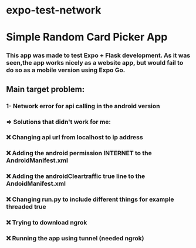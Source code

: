 # expo-test-network

# Simple Random Card Picker App

### This app was made to test Expo + Flask development. As it was seen,the app works nicely as a website app, but would fail to do so as a mobile version using Expo Go.


## Main target problem:
### 1- Network error for api calling in the android version
### => Solutions that didn't work for me:
### ❌ Changing api url from localhost to ip address
### ❌ Adding the android permission INTERNET to the AndroidManifest.xml  
### ❌ Adding the androidCleartraffic true line to the AndoidManifest.xml 
### ❌ Changing run.py to include different things for example threaded true
### ❌ Trying to download ngrok 
### ❌ Running the app using tunnel (needed ngrok)

